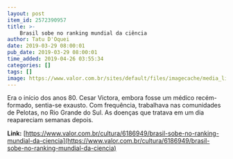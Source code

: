 ```yaml
---
layout: post
item_id: 2572390957
title: >-
    Brasil sobe no ranking mundial da ciência
author: Tatu D'Oquei
date: 2019-03-29 08:00:01
pub_date: 2019-03-29 08:00:01
time_added: 2019-04-26 03:55:34
categories: []
tags: []
image: https://www.valor.com.br/sites/default/files/imagecache/media_library_big_horizontal/gn/19/03/foto29cul-604-capa-d10.jpg
---
```


Era o início dos anos 80. Cesar Victora, embora fosse um médico recém-formado, sentia-se exausto. Com frequência, trabalhava nas comunidades de Pelotas, no Rio Grande do Sul. As doenças que tratava em um dia reapareciam semanas depois.

**Link:** [https://www.valor.com.br/cultura/6186949/brasil-sobe-no-ranking-mundial-da-ciencia](https://www.valor.com.br/cultura/6186949/brasil-sobe-no-ranking-mundial-da-ciencia)


